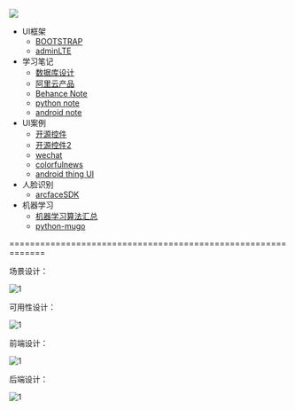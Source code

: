 ![](http://ww1.sinaimg.cn/large/005Xtdi2jw1f6307cu3krj30rs05kglz.jpg)

* UI框架
    * [BOOTSTRAP](https://github.com/sideboyd/bootstrap)
    * [adminLTE](https://github.com/sideboyd/AdminLTE)
* 学习笔记
    * [数据库设计](https://github.com/sideboyd/markdown/blob/master/files/data%20design.md)
    * [阿里云产品](https://github.com/sideboyd/markdown/blob/master/files/aliyun.md)
    * [Behance Note](https://github.com/sideboyd/markdown/blob/master/files/Behance%20Note.md)
    * [python note](https://github.com/sideboyd/markdown/blob/master/files/Python%20note.md)
    * [android note](https://github.com/sideboyd/AndroidNote)
* UI案例
    * [开源控件](https://github.com/sideboyd/android-open-project)
    * [开源控件2](https://github.com/sideboyd/awesome-android)
    * [wechat](https://github.com/sideboyd/weui)
    * [colorfulnews](https://github.com/sideboyd/ColorfulNews)
    * [android thing UI](https://github.com/sideboyd/sample-simpleui)
* 人脸识别
    * [arcfaceSDK](https://github.com/sideboyd/ArcFaceDemo)
* 机器学习
    * [机器学习算法汇总](https://github.com//RedditSota/state-of-the-art-result-for-machine-learning-problems)
    * [python-mugo](https://github.com/brilee/MuGo)


=============================================================

场景设计：

![1](https://github.com/sideboyd/markdown/blob/master/image/%E5%9C%BA%E6%99%AFsiri%2BEDGE.gif)

可用性设计：

![1](https://github.com/sideboyd/markdown/blob/master/image/%E5%9C%BA%E6%99%AFsiri%2BEDGE.gif)

前端设计：

![1](https://github.com/sideboyd/markdown/blob/master/image/%E5%9C%BA%E6%99%AFsiri%2BEDGE.gif)

后端设计：

![1](https://github.com/sideboyd/markdown/blob/master/image/%E5%9C%BA%E6%99%AFsiri%2BEDGE.gif)